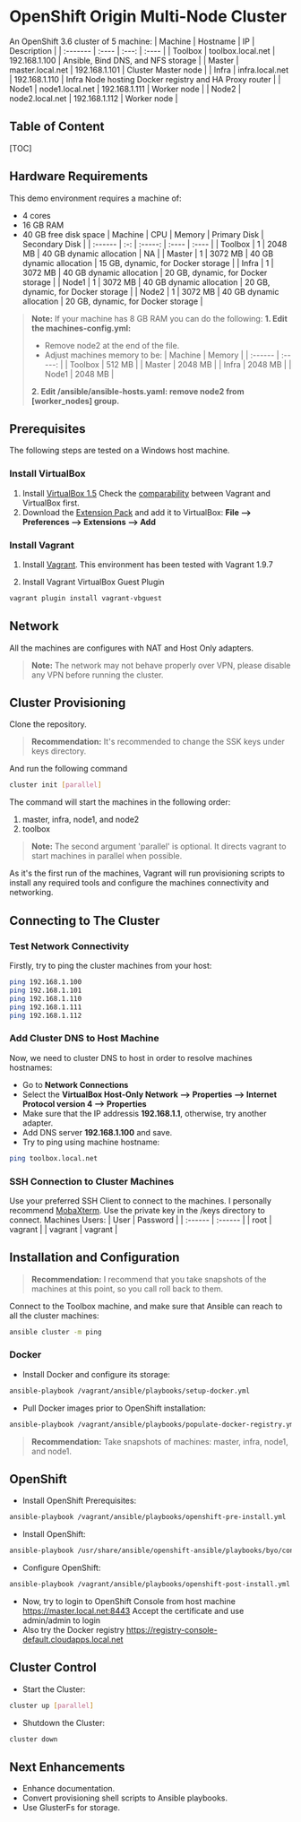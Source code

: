 # OpenShift Origin Multi-Node Cluster

An OpenShift 3.6 cluster of 5 machine:
| Machine  | Hostname          | IP             | Description |
| :------- | :----             | :---:          | :---- |
| Toolbox  | toolbox.local.net |  192.168.1.100 | Ansible, Bind DNS, and NFS storage |
| Master   | master.local.net  |  192.168.1.101 | Cluster Master node |
| Infra    | infra.local.net   |  192.168.1.110 | Infra Node hosting Docker registry and HA Proxy router |
| Node1    | node1.local.net   |  192.168.1.111 | Worker node |
| Node2    | node2.local.net   |  192.168.1.112 | Worker node |

## Table of Content
[TOC]



## Hardware Requirements
This demo environment requires a machine of:
 - 4 cores
 - 16 GB RAM
 - 40 GB free disk space
| Machine | CPU | Memory  | Primary Disk             | Secondary Disk |
| :------ | :-: | :-----: | :----                    | :---- |
| Toolbox | 1   | 2048 MB | 40 GB dynamic allocation | NA    |
| Master  | 1   | 3072 MB | 40 GB dynamic allocation | 15 GB, dynamic, for Docker storage |
| Infra   | 1   | 3072 MB | 40 GB dynamic allocation | 20 GB, dynamic, for Docker storage |
| Node1   | 1   | 3072 MB | 40 GB dynamic allocation | 20 GB, dynamic, for Docker storage |
| Node2   | 1   | 3072 MB | 40 GB dynamic allocation | 20 GB, dynamic, for Docker storage |

> **Note:**
>  If your machine has 8 GB RAM you can do the following:
>  **1. Edit the machines-config.yml:**
>  
>  - Remove node2 at the end of the file.
>  - Adjust machines memory to be:
>  | Machine | Memory  | 
>  | :------  | :-----: | 
>  | Toolbox | 512 MB   |
>  | Master   | 2048 MB | 
>  | Infra      | 2048 MB | 
>  | Node1   | 2048 MB |
>  
>  **2. Edit /ansible/ansible-hosts.yaml: remove node2 from [worker_nodes] group.**


## Prerequisites
The following steps are tested on a Windows host machine.
### Install VirtualBox

 1. Install [VirtualBox 1.5](https://www.virtualbox.org/wiki/Download_Old_Builds_5_1)
 Check the [comparability](https://www.vagrantup.com/docs/virtualbox) between Vagrant and VirtualBox first. 
 2. Download the [Extension Pack](http://download.virtualbox.org/virtualbox/5.1.30/Oracle_VM_VirtualBox_Extension_Pack-5.1.30-118389.vbox-extpack) and add it to VirtualBox: **File --> Preferences --> Extensions --> Add**

### Install Vagrant 
 1. Install [Vagrant](https://www.vagrantup.com/downloads.html). This environment has been tested with Vagrant 1.9.7
 
 2. Install Vagrant VirtualBox Guest Plugin
```sh
vagrant plugin install vagrant-vbguest
```

## Network
All the machines are configures with NAT and Host Only adapters. 
> **Note:**
> The network may not behave properly over VPN, please disable any VPN before running the cluster.


## Cluster Provisioning
Clone the repository.
> **Recommendation:**
>   It's recommended to change the SSK keys under keys directory.

And run the following command
```sh
cluster init [parallel]
```
The command will start the machines in the following order:
 1. master, infra, node1, and node2
 2. toolbox
 
> **Note:**
>  The second argument 'parallel' is optional. It directs vagrant to start machines in parallel when possible.
 
As it's the first run of the machines, Vagrant will run provisioning scripts to install any required tools and configure the machines connectivity and networking.

## Connecting to The Cluster
### Test  Network Connectivity
Firstly, try to ping the cluster machines from your host:
```sh
ping 192.168.1.100
ping 192.168.1.101
ping 192.168.1.110
ping 192.168.1.111
ping 192.168.1.112
```
### Add Cluster DNS to Host Machine
Now, we need to cluster DNS to host in order to resolve machines hostnames:

 - Go to **Network Connections**
 - Select the **VirtualBox Host-Only Network --> Properties --> Internet Protocol version 4 --> Properties**
 - Make sure that the IP addressis **192.168.1.1**, otherwise, try another adapter.
 - Add DNS server **192.168.1.100** and save.
 - Try to ping using machine hostname:
```sh
ping toolbox.local.net
```
 
### SSH Connection to Cluster Machines
Use your preferred SSH Client to connect to the machines. I personally recommend [MobaXterm](https://mobaxterm.mobatek.net/).
Use the private key in the /keys directory to connect.
Machines Users:
| User    | Password | 
| :------ | :------  | 
| root    | vagrant  |
| vagrant | vagrant  | 

## Installation and Configuration
> **Recommendation:**
>  I recommend that you take snapshots of the machines at this point, so you call roll back to them.

Connect to the Toolbox machine, and make sure that Ansible can reach to all the cluster machines:
```sh
ansible cluster -m ping
```
### Docker

 - Install Docker and configure its storage:
```sh
ansible-playbook /vagrant/ansible/playbooks/setup-docker.yml
```
 - Pull Docker images prior to OpenShift installation:
```sh
ansible-playbook /vagrant/ansible/playbooks/populate-docker-registry.yml
```
> **Recommendation:**
>  Take snapshots of machines: master, infra, node1, and node1.

## OpenShift
 

 - Install OpenShift Prerequisites: 
```sh
ansible-playbook /vagrant/ansible/playbooks/openshift-pre-install.yml
```
 - Install OpenShift:
```sh
ansible-playbook /usr/share/ansible/openshift-ansible/playbooks/byo/config.yml
```
 - Configure OpenShift:
```sh
ansible-playbook /vagrant/ansible/playbooks/openshift-post-install.yml
```
 - Now, try to login to OpenShift Console from host machine
 https://master.local.net:8443
 Accept the certificate and use admin/admin to login
 - Also try the Docker registry
 https://registry-console-default.cloudapps.local.net

 
## Cluster Control 

 - Start the Cluster:
```sh
cluster up [parallel]
```
 - Shutdown the Cluster:
```sh
cluster down
```

## Next Enhancements

- Enhance documentation.
- Convert provisioning shell scripts to Ansible playbooks.
- Use GlusterFs for storage.
